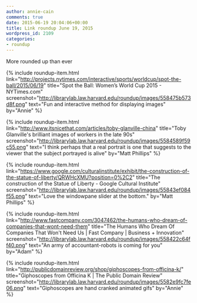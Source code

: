 ```yaml
---
author: annie-cain
comments: true
date: 2015-06-19 20:04:06+00:00
title: Link roundup June 19, 2015
wordpress_id: 2109
categories:
- roundup
---
```


More rounded up than ever

{% include roundup-item.html
  link="http://projects.nytimes.com/interactive/sports/worldcup/spot-the-ball/2015/06/19"
  title="Spot the Ball: Women’s World Cup 2015 - NYTimes.com"
  screenshot="http://librarylab.law.harvard.edu/roundup/images/558475b573d8f.png"
  text="Fun and interactive method for displaying images"
  by="Annie"
%}

{% include roundup-item.html
  link="http://www.itsnicethat.com/articles/toby-glanville-china"
  title="Toby Glanville's brilliant images of workers in the late 90s"
  screenshot="http://librarylab.law.harvard.edu/roundup/images/5584589f59c55.png"
  text="I think perhaps that a real portrait is one that suggests to the viewer that the subject portrayed is alive"
  by="Matt Phillips"
%}

{% include roundup-item.html
  link="https://www.google.com/culturalinstitute/exhibit/the-construction-of-the-statue-of-liberty/QRWHcXMU?position=0%2C2"
  title="The construction of the Statue of Liberty - Google Cultural Institute"
  screenshot="http://librarylab.law.harvard.edu/roundup/images/55843ef084f55.png"
  text="Love the windowpane slider at the bottom."
  by="Matt Phillips"
%}

{% include roundup-item.html
  link="http://www.fastcompany.com/3047462/the-humans-who-dream-of-companies-that-wont-need-them"
  title="The Humans Who Dream Of Companies That Won't Need Us | Fast Company | Business + Innovation"
  screenshot="http://librarylab.law.harvard.edu/roundup/images/558422c64ff40.png"
  text="An army of accountant-robots is coming for you"
  by="Adam"
%}

{% include roundup-item.html
  link="http://publicdomainreview.org/shop/giphoscopes-from-officina-k/"
  title="Giphoscopes from Officina K | The Public Domain Review"
  screenshot="http://librarylab.law.harvard.edu/roundup/images/5582e9fc7fe06.png"
  text="Giphoscopes are hand cranked animated gifs"
  by="Annie"
%}
